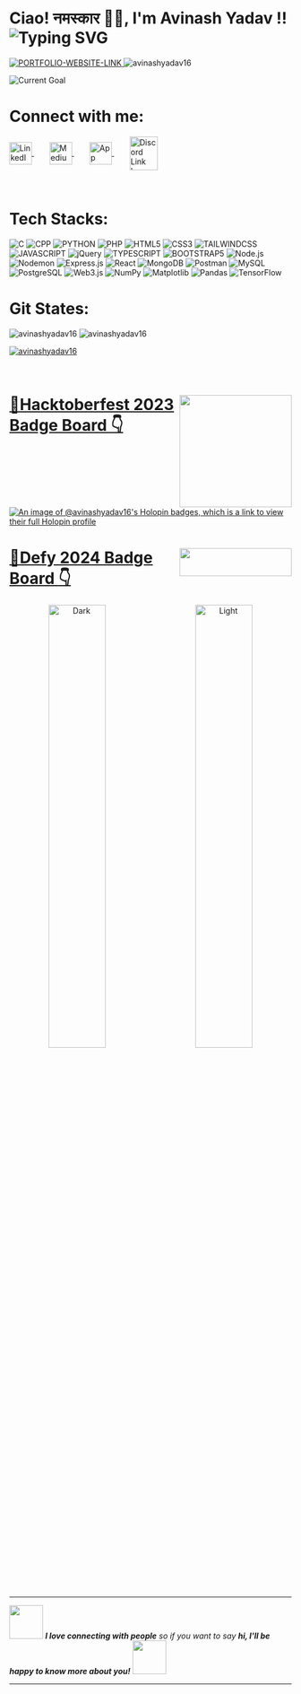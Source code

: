 <h1>
    Ciao! नमस्कार 🙏🏻, I'm Avinash Yadav !!
    <img
        src="https://readme-typing-svg.demolab.com?font=Kode+Mono&weight=700&duration=2000&pause=500&&random=false&width=1000&lines=%F0%9F%96%A5%EF%B8%8F+Full-Stack+;%f0%9f%93%9f+AI+ML;%F0%9F%93%8A+Data+Science;%F0%9F%8F%86+Competitive+Programming;"
        alt="Typing SVG"
    >
</h1>

<!-- <p align="left">
    <a href="https://app.daily.dev/avinashyadav16"
        target="_blank">
        <img src="https://api.daily.dev/devcards/v2/EbLkqiMPxRPaeub7jTG5g.png?type=wide&r=ida"
                width="350"
                alt="Avinash Yadav's Dev Card"/>
    </a>
</p> -->

<p align="left">
    <a href="https://avinash-yadav16.netlify.app"
        target="_blank">
        <img 
            src="https://img.shields.io/badge/PORTFOLIO_LINK_Click_Here-brightgreen?style=for-the-badge&logo=Bio%20Link&logoColor=white" 
            alt="PORTFOLIO-WEBSITE-LINK"/>
    </a>
    <img 
        src="https://komarev.com/ghpvc/?username=avinashyadav16&style=for-the-badge&logo=Github&logoColor=white&logoSize=auto" 
        alt="avinashyadav16"
    >
</p>
<p align="left">
    <img 
        src="https://img.shields.io/badge/Currently_Learning_About:-_NLP_and_Shell_Scripting...🏃‍♂️‍➡️_🏃‍♂️‍➡️_🏃‍♂️‍➡️-gray?style=for-the-badge&logoColor=white" 
        alt="Current Goal"
    >
</p>

# Connect with me:

<p align="left">
    <a 
        href="https://linkedin.com/in/avinash-yadav-16hgnisgar" 
        target="_blank">
        <img 
            align="center" 
            src="https://raw.githubusercontent.com/rahuldkjain/github-profile-readme-generator/master/src/images/icons/Social/linked-in-alt.svg" 
            alt="LinkedIn Link Icon" 
            height="40" 
            width="40"/>
    </a>&nbsp;&nbsp;&nbsp;&nbsp;&nbsp;&nbsp; 
    <a 
        href="https://medium.com/@avinashyadav16" 
        target="_blank">
        <img 
            align="center" 
            src="https://raw.githubusercontent.com/rahuldkjain/github-profile-readme-generator/master/src/images/icons/Social/medium.svg"
            alt="Medium Link Icon" 
            height="40" 
            width="40"/>
    </a>&nbsp;&nbsp;&nbsp;&nbsp;&nbsp;&nbsp; 
    <a 
        href="https://app.daily.dev/avinashyadav16" 
        target="_blank">
        <img 
            align="center" 
            src="https://seeklogo.com/images/D/daily-dev-icon-logo-F2FF3407F0-seeklogo.com.png" 
            alt="App Daily Dev Link Icon" 
            height="40" 
            width="40" />
    </a>&nbsp;&nbsp;&nbsp;&nbsp;&nbsp;&nbsp; 
    <a 
        href="https://discordapp.com/users/1069681746100097074" 
        target="_blank">
        <img 
            align="center" 
            src="https://raw.githubusercontent.com/rahuldkjain/github-profile-readme-generator/master/src/images/icons/Social/discord.svg" 
            alt="Discord Link Icon" 
            height="60" 
            width="50" />
    </a>
</p><br>

# Tech Stacks:

![C](https://img.shields.io/badge/C-blue?style=for-the-badge&logo=c&logoColor=white)
![CPP](https://img.shields.io/badge/CPP-blue?style=for-the-badge&logo=cplusplus&logoColor=white)
![PYTHON](https://img.shields.io/badge/PYTHON-yellow?style=for-the-badge&logo=python&logoColor=white)
![PHP](https://img.shields.io/badge/PHP-%23563C7F?style=for-the-badge&logo=php&logoColor=white)
![HTML5](https://img.shields.io/badge/HTML5-orange?style=for-the-badge&logo=html5&logoColor=white)
![CSS3](https://img.shields.io/badge/CSS3-blue?style=for-the-badge&logo=css3&logoColor=white)
![TAILWINDCSS](https://img.shields.io/badge/TAILWINDCSS-%2317b7b2?style=for-the-badge&logo=tailwindcss&logoColor=white)
![JAVASCRIPT](https://img.shields.io/badge/JAVASCRIPT-yellow?style=for-the-badge&logo=javascript&logoColor=white)
![jQuery](https://img.shields.io/badge/jQuery-%2344A2E7?style=for-the-badge&logo=jquery&logoColor=white)
![TYPESCRIPT](https://img.shields.io/badge/TYPESCRIPT-blue?style=for-the-badge&logo=typescript&logoColor=white)
![BOOTSTRAP5](https://img.shields.io/badge/BOOTSTRAP5-%238106f9?style=for-the-badge&logo=bootstrap&logoColor=white)
![Node.js](https://img.shields.io/badge/Node.js-%2378b75e?style=for-the-badge&logo=nodedotjs&logoColor=white)
![Nodemon](https://img.shields.io/badge/%20Nodemon-%23cb0000?style=for-the-badge&logo=nodemon&logoColor=white)
![Express.js](https://img.shields.io/badge/Express.js-%234c4d4d?style=for-the-badge&logo=express&logoColor=white)
![React](https://img.shields.io/badge/React-%23087ea4?style=for-the-badge&logo=react&logoColor=white)
![MongoDB](https://img.shields.io/badge/MongoDB-%2300a146?style=for-the-badge&logo=mongodb&logoColor=white)
![Postman](https://img.shields.io/badge/Postman-%23e95727?style=for-the-badge&logo=postman&logoColor=white)
![MySQL](https://img.shields.io/badge/MySQL-%2305364f?style=for-the-badge&logo=mysql&logoColor=white)
![PostgreSQL](https://img.shields.io/badge/PostgreSQL-%23336791?style=for-the-badge&logo=Postgresql&logoColor=white)
![Web3.js](https://img.shields.io/badge/Web3.js-%238ca1af?style=for-the-badge&logo=web3dotjs&logoColor=white)
![NumPy](https://img.shields.io/badge/NumPy-%234ba6c9?style=for-the-badge&logo=numpy&logoColor=white)
![Matplotlib](https://img.shields.io/badge/Matplotlib-%23c3cf59?style=for-the-badge&logo=matplotlib&logoColor=white)
![Pandas](https://img.shields.io/badge/Pandas-%23130654?style=for-the-badge&logo=pandas&logoColor=white)
![TensorFlow](https://img.shields.io/badge/TensorFlow-%23f78c00?style=for-the-badge&logo=tensorflow&logoColor=white)
<br>

# Git States:

<!-- <p>
    <img align="left"
            src="https://github-readme-stats.vercel.app/api/top-langs?username=avinashyadav16&show_icons=true&locale=en&layout=compact"
            alt="avinashyadav16"
    />
</p> -->

<!-- <br><br><br><br><br><br><br><br> -->

<p>
    <img src="https://github-readme-stats.vercel.app/api?username=avinashyadav16&show_icons=true&locale=en&card_width=50px" alt="avinashyadav16" />
    <img src="https://github-readme-streak-stats.herokuapp.com/?user=avinashyadav16&layout=compact&card_width=400px" alt="avinashyadav16" />
</p>

<p align="left"> 
    <a href="https://github.com/ryo-ma/github-profile-trophy">
        <img src="https://github-profile-trophy.vercel.app/?username=avinashyadav16&column=9&margin-w=10&margin-h=10" alt="avinashyadav16"/>
    </a> 
</p>
<br>

<h1 style="color: green"><img align="right", src="https://hacktoberfest.com/_next/static/media/logo-hacktoberfest--horizontal.ebc5fdc8.svg" width="200"><a href="https://www.holopin.io/@avinashyadav16#badges">📌<b><u>Hacktoberfest 2023 Badge Board </u></b>👇</a></h1>

[![An image of @avinashyadav16's Holopin badges, which is a link to view their full Holopin profile](https://holopin.me/avinashyadav16)](https://holopin.io/@avinashyadav16)

  <h1 style="color: green"><img align="right" src="https://www.defy24.xyz/_next/static/media/defy-logo.3f892679.svg" height="50" width="200"><a href="https://www.defy24.xyz/">📌<b><u>Defy 2024 Badge Board </u></b>👇</a></h1>

<p align="center">
    <img alt="Dark" src="https://api.vaunt.dev/v1/github/entities/avinashyadav16/achievements?format=svg&limit=3&raw=true" width="45%">
    &nbsp; &nbsp; &nbsp; &nbsp;
    <img alt="Light" src="https://api.vaunt.dev/v1/github/entities/avinashyadav16/achievements?format=svg&limit=3" width="45%">
</p>

---

<img src="https://media.giphy.com/media/LnQjpWaON8nhr21vNW/giphy.gif" width="60"> <em><b>I love connecting with people</b> so if you want to say <b>hi, I'll be happy to know more about you!</b> </em>
<img src="https://media.giphy.com/media/LnQjpWaON8nhr21vNW/giphy.gif" width="60">

---

<!-- <p align="left"> <img src="https://komarev.com/ghpvc/?username=avinashyadav16&label=GitHubViews%20views&color=0e75b6&style=flat" alt="avinashyadav16" /> </p> -->

<!-- <img align='right' src="https://media.giphy.com/media/M9gbBd9nbDrOTu1Mqx/giphy.gif" width="230"> -->
<!-- <img src="https://media.giphy.com/media/WUlplcMpOCEmTGBtBW/giphy.gif" width="30"> -->
<!-- <img src="https://media.giphy.com/media/12oufCB0MyZ1Go/giphy.gif" width="50"> -->
<!-- <img src="https://media.giphy.com/media/VgCDAzcKvsR6OM0uWg/giphy.gif" width="50"> A Little More About Me... -->

<!-- ```javascript
const avinashyadav16 = {
    name: "Avinash Yadav",
    native: "Ayodhya, Uttar Pradesh",
    askMeAbout: ["Tech", "Codes", "Travel"],
    hobbies: ["Coding", "Suduko-Solving", "Travelling", "Reading"],
    currentFocus: "Fighting The Battles Of Languages...",
    techGoal: "Mastering full-stack development and diving deeper into ML.",
    funFact: "There are 10 types of people in the world…
                those who understand binary and those who don’t."
};
``` -->

<!-- <a href="https://avinash-yadav16.netlify.app" target="_blank">
    <img src="https://img.shields.io/badge/PORTFOLIO--LINK--Click--Here-brightgreen?style=for-the-badge&logo=Bio%20Link&logoColor=white" alt="PORTFOLIO-WEBSITE-LINK">
</a> -->
